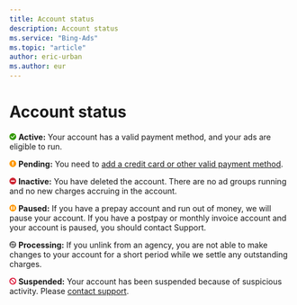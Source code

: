 ```yaml
---
title: Account status
description: Account status
ms.service: "Bing-Ads"
ms.topic: "article"
author: eric-urban
ms.author: eur
---
```


# Account status

![active](../../images/BA_icon_active.png)&nbsp;**Active:**  Your account has a valid payment method, and your ads are eligible to run.

![pending](../../images/BA_icon_pending.png)&nbsp;**Pending:**  You need to [add a credit card or other valid payment method](../hlp_BA_PROC_AddBilling.md).

![inactive](../../images/BA_icon_delete.png)&nbsp;**Inactive:**  You have deleted the account. There are no ad groups running and no new charges accruing in the account.

![paused](../../images/BA_icon_pause.png)&nbsp;**Paused:**  If you have a prepay account and run out of money, we will pause your account. If you have a postpay or monthly invoice account and your account is paused, you should contact Support.

![processing](../../images/BA_icon_processing.png)&nbsp;**Processing:**  If you unlink from an agency, you are not able to make changes to your account for a short period while we settle any outstanding charges.

![suspended](../../images/BA_icon_suspended.png)&nbsp;**Suspended:**  Your account has been suspended because of suspicious activity. Please [contact support](https://go.microsoft.com/fwlink?LinkId=398371).



